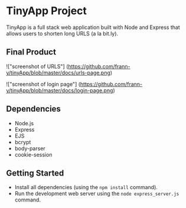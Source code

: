 # TinyApp Project

TinyApp is a full stack web application built with Node and Express that allows users to shorten long URLS (a la bit.ly).

## Final Product

!["screenshot of URLS"] (https://github.com/frann-y/tinyApp/blob/master/docs/urls-page.png)

!["screenshot of login page"] (https://github.com/frann-y/tinyApp/blob/master/docs/login-page.png)

## Dependencies

- Node.js
- Express
- EJS
- bcrypt
- body-parser
- cookie-session

## Getting Started

- Install all dependencies (using the `npm install` command).
- Run the development web server using the `node express_server.js` command.
